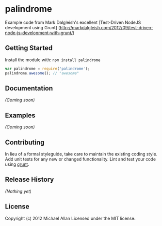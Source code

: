 palindrome
==========

Example code from Mark Dalgleish's excellent [Test-Driven NodeJS development using Grunt]
(http://markdalgleish.com/2012/09/test-driven-node-js-development-with-grunt/)

## Getting Started
Install the module with: `npm install palindrome`

```javascript
var palindrome = require('palindrome');
palindrome.awesome(); // "awesome"
```

## Documentation
_(Coming soon)_

## Examples
_(Coming soon)_

## Contributing
In lieu of a formal styleguide, take care to maintain the existing coding style. Add unit tests for any new or changed functionality. Lint and test your code using [grunt](https://github.com/cowboy/grunt).

## Release History
_(Nothing yet)_

## License
Copyright (c) 2012 Michael Allan
Licensed under the MIT license.
